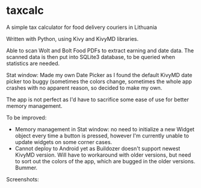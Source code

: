 # taxcalc
A simple tax calculator for food delivery couriers in Lithuania

Written with Python, using Kivy and KivyMD libraries.

Able to scan Wolt and Bolt Food PDFs to extract earning and date data. The scanned data is then put into SQLite3 database,
to be queried when statistics are needed.

Stat window:
Made my own Date Picker as I found the default KivyMD date picker too buggy (sometimes the colors change, sometimes the whole app crashes
with no apparent reason, so decided to make my own.

The app is not perfect as I'd have to sacrifice some ease of use for better memory management.

To be improved:
- Memory management in Stat window: no need to initialize a new Widget object every time a button is pressed,
however I'm currently unable to update widgets on some corner cases.
- Cannot deploy to Android yet as Buildozer doesn't support newest KivyMD version. Will have to workaround with older versions,
but need to sort out the colors of the app, which are bugged in the older versions. Bummer.

Screenshots:



